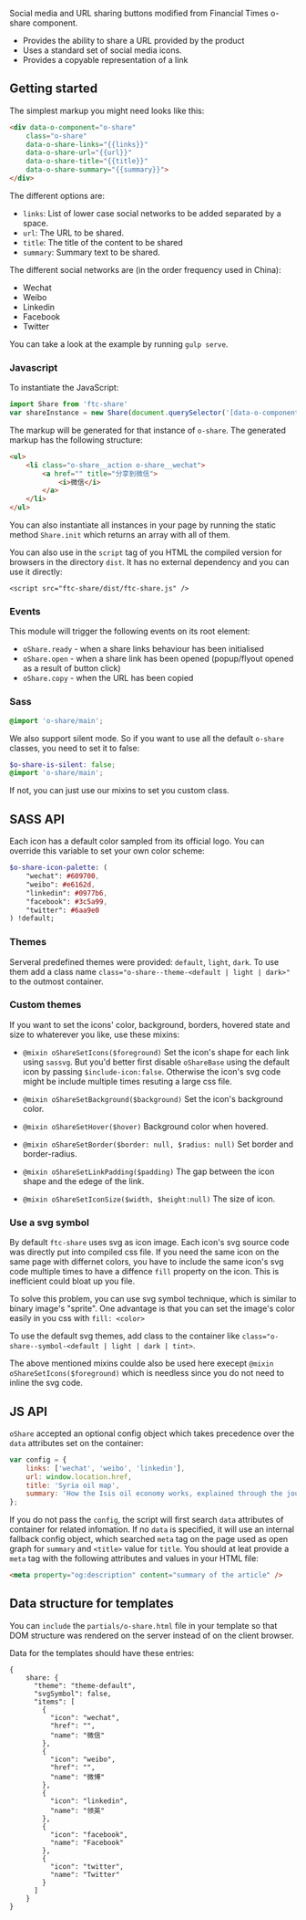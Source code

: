 Social media and URL sharing buttons modified from Financial Times o-share component.

- Provides the ability to share a URL provided by the product
- Uses a standard set of social media icons.
- Provides a copyable representation of a link

## Getting started

The simplest markup you might need looks like this:

```html
<div data-o-component="o-share"
    class="o-share"
    data-o-share-links="{{links}}"
    data-o-share-url="{{url}}"
    data-o-share-title="{{title}}"
    data-o-share-summary="{{summary}}">
</div>
```

The different options are:

* `links`: List of lower case social networks to be added separated by a space.
* `url`: The URL to be shared.
* `title`: The title of the content to be shared
* `summary`: Summary text to be shared.

The different social networks are (in the order frequency used in China):

* Wechat
* Weibo
* Linkedin
* Facebook
* Twitter

You can take a look at the example by running `gulp serve`.

### Javascript
To instantiate the JavaScript:

```javascript
import Share from 'ftc-share'
var shareInstance = new Share(document.querySelector('[data-o-component=o-share]'));
```

The markup will be generated for that instance of `o-share`. The generated markup has the following structure:
```html
<ul>
    <li class="o-share__action o-share__wechat">
        <a href="" title="分享到微信">
            <i>微信</i>
        </a>
    </li>
</ul>
```

You can also instantiate all instances in your page by running the static method `Share.init` which returns an array with all of them.

You can also use in the `script` tag of you HTML the compiled version for browsers in the directory `dist`. It has no external dependency and you can use it directly:

```
<script src="ftc-share/dist/ftc-share.js" />
```

### Events

This module will trigger the following events on its root element:

* `oShare.ready` - when a share links behaviour has been initialised
* `oShare.open` - when a share link has been opened (popup/flyout opened as a result of button click)
* `oShare.copy` - when the URL has been copied

### Sass

```scss
@import 'o-share/main';
```

We also support silent mode. So if you want to use all the default `o-share` classes, you need to set it to false:

```scss
$o-share-is-silent: false;
@import 'o-share/main';
```

If not, you can just use our mixins to set you custom class.

## SASS API
Each icon has a default color sampled from its official logo. You can override this variable to set your own color scheme: 
```sass
$o-share-icon-palette: (
    "wechat": #609700,
    "weibo": #e6162d,
    "linkedin": #0977b6,
    "facebook": #3c5a99,
    "twitter": #6aa9e0
) !default;
```

### Themes

Serveral predefined themes were provided: `default`, `light`, `dark`. To use them add a class name `class="o-share--theme-<default | light | dark>"` to the outmost container.

### Custom themes
If you want to set the icons' color, background, borders, hovered state and size to whaterever you like, use these mixins:

- `@mixin oShareSetIcons($foreground)` Set the icon's shape for each link using `sassvg`. But you'd better first disable `oShareBase` using the default icon by passing `$include-icon:false`. Otherwise the icon's svg code might be include multiple times resuting a large css file.

- `@mixin oShareSetBackground($background)` Set the icon's background color.

- `@mixin oShareSetHover($hover)` Background color when hovered.

- `@mixin oShareSetBorder($border: null, $radius: null)` Set border and border-radius.

- `@mixin oShareSetLinkPadding($padding)` The gap between the icon shape and the edege of the link.

- `@mixin oShareSetIconSize($width, $height:null)` The size of icon.

### Use a svg symbol
By default `ftc-share` uses svg as icon image. Each icon's svg source code was directly put into compiled css file. If you need the same icon on the same page with differnet colors, you have to include the same icon's svg code multiple times to have a diffence `fill` property on the icon. This is inefficient could bloat up you file.

To solve this problem, you can use svg symbol technique, which is similar to binary image's "sprite". One advantage is that you can set the image's color easily in you css with `fill: <color>`

To use the default svg themes, add class to the container like `class="o-share--symbol-<default | light | dark | tint>`.

The above mentioned mixins coulde also be used here execept `@mixin oShareSetIcons($foreground)` which is needless since you do not need to inline the svg code.

## JS API

`oShare` accepted an optional config object which takes precedence over the `data` attributes set on the container:

```javascript
var config = {
    links: ['wechat', 'weibo', 'linkedin'],
    url: window.location.href,
    title: 'Syria oil map',
    summary: 'How the Isis oil economy works, explained through the journey of a barrel of oil in Syria',
};
```

If you do not pass the `config`, the script will first search `data` attributes of container for related infomation. If no `data` is specified, it will use an internal fallback config object, which searched `meta` tag on the page used as open graph for `summary` and `<title>` value for `title`. You should at leat provide a `meta` tag with the following attributes and values in your HTML file:

```html
<meta property="og:description" content="summary of the article" />
```

## Data structure for templates
You can `include` the `partials/o-share.html` file in your template so that DOM structure was rendered on the server instead of on the client browser.

Data for the templates should have these entries:
```
{
    share: {
      "theme": "theme-default",
      "svgSymbol": false,
      "items": [
        {
          "icon": "wechat",
          "href": "",
          "name": "微信"
        },
        {
          "icon": "weibo",
          "href": "",
          "name": "微博"
        },
        {
          "icon": "linkedin",
          "name": "领英"
        },
        {
          "icon": "facebook",
          "name": "Facebook"
        },
        {
          "icon": "twitter",
          "name": "Twitter"
        }
      ]
    }
}
```